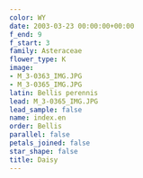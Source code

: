```yaml
---
color: WY
date: 2003-03-23 00:00:00+00:00
f_end: 9
f_start: 3
family: Asteraceae
flower_type: K
image:
- M_3-0363_IMG.JPG
- M_3-0365_IMG.JPG
latin: Bellis perennis
lead: M_3-0365_IMG.JPG
lead_sample: false
name: index.en
order: Bellis
parallel: false
petals_joined: false
star_shape: false
title: Daisy
---
```

